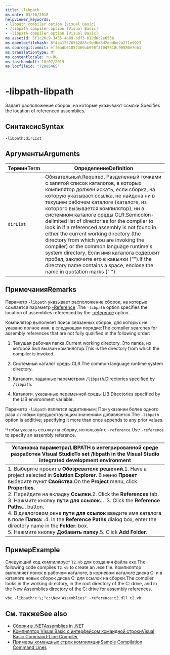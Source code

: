 ```yaml
---
title: -libpath
ms.date: 03/10/2018
helpviewer_keywords:
- libpath compiler option [Visual Basic]
- /libpath compiler option [Visual Basic]
- -libpath compiler option [Visual Basic]
ms.assetid: 5f1c26c9-3455-4e89-bdf3-b12d6c2e655b
ms.openlocfilehash: 8f4e415576562885c9edbd3d2dddbe2a271e9923
ms.sourcegitcommit: eff6adb61852369ab690f3f047818c90580e7eb1
ms.translationtype: MT
ms.contentlocale: ru-RU
ms.lasthandoff: 10/07/2019
ms.locfileid: "72005465"
---
```

# <a name="-libpath"></a><span data-ttu-id="8e80e-102">-libpath</span><span class="sxs-lookup"><span data-stu-id="8e80e-102">-libpath</span></span>
<span data-ttu-id="8e80e-103">Задает расположение сборок, на которые указывают ссылки.</span><span class="sxs-lookup"><span data-stu-id="8e80e-103">Specifies the location of referenced assemblies.</span></span>  
  
## <a name="syntax"></a><span data-ttu-id="8e80e-104">Синтаксис</span><span class="sxs-lookup"><span data-stu-id="8e80e-104">Syntax</span></span>  
  
```console  
-libpath:dirList  
```  
  
## <a name="arguments"></a><span data-ttu-id="8e80e-105">Аргументы</span><span class="sxs-lookup"><span data-stu-id="8e80e-105">Arguments</span></span>  
  
|<span data-ttu-id="8e80e-106">Термин</span><span class="sxs-lookup"><span data-stu-id="8e80e-106">Term</span></span>|<span data-ttu-id="8e80e-107">Определение</span><span class="sxs-lookup"><span data-stu-id="8e80e-107">Definition</span></span>|  
|---|---|  
|`dirList`|<span data-ttu-id="8e80e-108">Обязательный.</span><span class="sxs-lookup"><span data-stu-id="8e80e-108">Required.</span></span> <span data-ttu-id="8e80e-109">Разделенный точками с запятой список каталогов, в которых компилятор должен искать, если сборка, на которую указывает ссылка, не найдена ни в текущем рабочем каталоге (каталоге, из которого вызывается компилятор), ни в системном каталоге среды CLR.</span><span class="sxs-lookup"><span data-stu-id="8e80e-109">Semicolon-delimited list of directories for the compiler to look in if a referenced assembly is not found in either the current working directory (the directory from which you are invoking the compiler) or the common language runtime's system directory.</span></span> <span data-ttu-id="8e80e-110">Если имя каталога содержит пробел, заключите его в кавычки ("").</span><span class="sxs-lookup"><span data-stu-id="8e80e-110">If the directory name contains a space, enclose the name in quotation marks (" ").</span></span>|  
  
## <a name="remarks"></a><span data-ttu-id="8e80e-111">Примечания</span><span class="sxs-lookup"><span data-stu-id="8e80e-111">Remarks</span></span>  
 <span data-ttu-id="8e80e-112">Параметр `-libpath` указывает расположение сборок, на которые ссылается параметр [-Reference](../../../visual-basic/reference/command-line-compiler/reference.md) .</span><span class="sxs-lookup"><span data-stu-id="8e80e-112">The `-libpath` option specifies the location of assemblies referenced by the [-reference](../../../visual-basic/reference/command-line-compiler/reference.md) option.</span></span>  
  
 <span data-ttu-id="8e80e-113">Компилятор выполняет поиск связанных сборок, для которых не указано полное имя, в следующем порядке:</span><span class="sxs-lookup"><span data-stu-id="8e80e-113">The compiler searches for assembly references that are not fully qualified in the following order:</span></span>  
  
1. <span data-ttu-id="8e80e-114">Текущая рабочая папка.</span><span class="sxs-lookup"><span data-stu-id="8e80e-114">Current working directory.</span></span> <span data-ttu-id="8e80e-115">Это папка, из которой был вызван компилятор.</span><span class="sxs-lookup"><span data-stu-id="8e80e-115">This is the directory from which the compiler is invoked.</span></span>  
  
2. <span data-ttu-id="8e80e-116">Системный каталог среды CLR.</span><span class="sxs-lookup"><span data-stu-id="8e80e-116">The common language runtime system directory.</span></span>  
  
3. <span data-ttu-id="8e80e-117">Каталоги, заданные параметром `/libpath`.</span><span class="sxs-lookup"><span data-stu-id="8e80e-117">Directories specified by `/libpath`.</span></span>  
  
4. <span data-ttu-id="8e80e-118">Каталоги, указанные переменной среды LIB.</span><span class="sxs-lookup"><span data-stu-id="8e80e-118">Directories specified by the LIB environment variable.</span></span>  
  
 <span data-ttu-id="8e80e-119">Параметр `-libpath` является аддитивным; При указании более одного раза к любым предшествующим значениям добавляется.</span><span class="sxs-lookup"><span data-stu-id="8e80e-119">The `-libpath` option is additive; specifying it more than once appends to any prior values.</span></span>  
  
 <span data-ttu-id="8e80e-120">Чтобы указать ссылку на сборку, используйте `-reference`.</span><span class="sxs-lookup"><span data-stu-id="8e80e-120">Use `-reference` to specify an assembly reference.</span></span>  
  
|<span data-ttu-id="8e80e-121">Установка параметра/LIBPATH в интегрированной среде разработки Visual Studio</span><span class="sxs-lookup"><span data-stu-id="8e80e-121">To set /libpath in the Visual Studio integrated development environment</span></span>|  
|---|  
|<span data-ttu-id="8e80e-122">1.  Выберите проект в **Обозревателе решений**.</span><span class="sxs-lookup"><span data-stu-id="8e80e-122">1.  Have a project selected in **Solution Explorer**.</span></span> <span data-ttu-id="8e80e-123">В меню **Проект** выберите пункт **Свойства**.</span><span class="sxs-lookup"><span data-stu-id="8e80e-123">On the **Project** menu, click **Properties**.</span></span> <br /><span data-ttu-id="8e80e-124">2.  Перейдите на вкладку **Ссылки**.</span><span class="sxs-lookup"><span data-stu-id="8e80e-124">2.  Click the **References** tab.</span></span><br /><span data-ttu-id="8e80e-125">3.  Нажмите кнопку **пути для ссылок...** .</span><span class="sxs-lookup"><span data-stu-id="8e80e-125">3.  Click the **Reference Paths...** button.</span></span><br /><span data-ttu-id="8e80e-126">4.  В диалоговом окне **пути для ссылок** введите имя каталога в поле **Папка:** .</span><span class="sxs-lookup"><span data-stu-id="8e80e-126">4.  In the **Reference Paths** dialog box, enter the directory name in the **Folder:** box.</span></span><br /><span data-ttu-id="8e80e-127">5.  Нажмите кнопку **Добавить папку**.</span><span class="sxs-lookup"><span data-stu-id="8e80e-127">5.  Click **Add Folder**.</span></span>|  
  
## <a name="example"></a><span data-ttu-id="8e80e-128">Пример</span><span class="sxs-lookup"><span data-stu-id="8e80e-128">Example</span></span>  
 <span data-ttu-id="8e80e-129">Следующий код компилирует `T2.vb` для создания файла exe.</span><span class="sxs-lookup"><span data-stu-id="8e80e-129">The following code compiles `T2.vb` to create an .exe file.</span></span> <span data-ttu-id="8e80e-130">Компилятор выполняет поиск в рабочем каталоге, в корневом каталоге диска C: и в каталоге новых сборок диска C: для ссылок на сборки.</span><span class="sxs-lookup"><span data-stu-id="8e80e-130">The compiler looks in the working directory, in the root directory of the C: drive, and in the New Assemblies directory of the C: drive for assembly references.</span></span>  
  
```console  
vbc -libpath:c:\;"c:\New Assemblies" -reference:t2.dll t2.vb  
```  
  
## <a name="see-also"></a><span data-ttu-id="8e80e-131">См. также</span><span class="sxs-lookup"><span data-stu-id="8e80e-131">See also</span></span>

- [<span data-ttu-id="8e80e-132">Сборки в .NET</span><span class="sxs-lookup"><span data-stu-id="8e80e-132">Assemblies in .NET</span></span>](../../../standard/assembly/index.md)
- [<span data-ttu-id="8e80e-133">Компилятор Visual Basic с интерфейсом командной строки</span><span class="sxs-lookup"><span data-stu-id="8e80e-133">Visual Basic Command-Line Compiler</span></span>](../../../visual-basic/reference/command-line-compiler/index.md)
- [<span data-ttu-id="8e80e-134">Примеры командных строк компиляции</span><span class="sxs-lookup"><span data-stu-id="8e80e-134">Sample Compilation Command Lines</span></span>](../../../visual-basic/reference/command-line-compiler/sample-compilation-command-lines.md)
